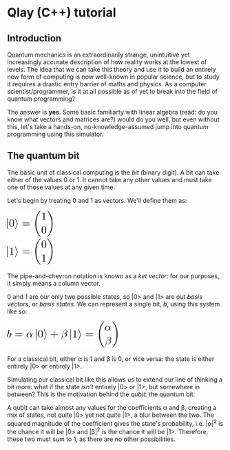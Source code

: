 # Qlay (C++) tutorial

## Introduction
Quantum mechanics is an extraordinarily strange, unintuitive yet increasingly accurate description of how reality works at the lowest of levels. The idea that we can take this theory and use it to build an entirely new form of computing is now well-known in popular science, but to study it requires a drastic entry barrier of maths and physics. As a computer scientist/programmer, is it at all possible as of yet to break into the field of quantum programming?

The answer is **yes**. Some basic familiarty with linear algebra (read: do you know what vectors and matrices are?) would do you well, but even without this, let's take a hands-on, no-knowledge-assumed jump into quantum programming using this simulator.

## The quantum bit

The basic unit of classical computing is the *bit* (binary digit). A bit can take either of the values 0 or 1. It cannot take any other values and must take one of those values at any given time.

Let's begin by treating 0 and 1 as vectors. We'll define them as:

![basisvectors.png](images/maths/basisvectors.png)

The pipe-and-chevron notation is known as a *ket vector*: for our purposes, it simply means a column vector.

0 and 1 are our only two possible states, so |0> and |1> are out *basis vectors*, or *basis states*. We can represent a single bit, *b*, using this system like so:

![linearcombination.png](images/maths/linearcombination.png)

For a classical bit, either &alpha; is 1 and &beta; is 0, or vice versa: the state is either entirely |0> or entirely |1>.

Simulating our classical bit like this allows us to extend our line of thinking a bit more: what if the state *isn't* entirely |0> or |1>, but somewhere in between? This is the motivation behind the *qubit*: the quantum bit.

A qubit can take almost any values for the coefficients &alpha; and &beta;, creating a mix of states, not quite |0> yet not quite |1>, a blur between the two. The squared magnitude of the coefficient gives the state's probability, i.e. |&alpha;|<sup>2</sup> is the chance it will be |0> and |&beta;|<sup>2</sup> is the chance it will be |1>. Therefore, these two must sum to 1, as there are no other possibilities.
